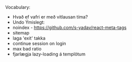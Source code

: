 Vocabulary:
* Hvað ef vafri er með vitlausan tíma?
* Undo
Ýmislegt:
* noindex - https://github.com/s-yadav/react-meta-tags
* sitemap
* laga 'exit' takka
* continue session on login
* max bad ratio
* fjarlægja lazy-loading á templötum
